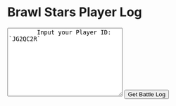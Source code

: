 <html lang="en">
<head>
    <meta charset="UTF-8">
    <meta name="viewport" content="width=device-width, initial-scale=1.0">
    <title>Brawl Stars Player Log</title>
    <script src="https://cdn.jsdelivr.net/npm/marked/marked.min.js"></script>
</head>
<body>
    <h1>Brawl Stars Player Log</h1>
    <!-- Markdown input area -->
    <textarea id="markdown-input" rows="10" cols="30">
        Input your Player ID: `JG2QC2R`
    </textarea>
    <!-- Button to trigger POST request -->
    <button onclick="sendPostRequest()">Get Battle Log</button>
    <!-- Display response -->
    <pre id="response-output"></pre>
    <script>
        function sendPostRequest() {
            // Get the input value
            const markdownInput = document.getElementById('markdown-input').value;
            // Parse the player ID from the Markdown input
            const playerID = markdownInput.match(/`([^`]+)`/)[1];
            // Format the URL
            const url = `https://api.brawlstars.com/v1/players/%23${playerID}/battlelog`;
            // Set up the headers (replace 'YOUR_ACCESS_TOKEN' with your actual token)
            const headers = {
                'Content-Type': 'application/json',
                'Authorization': 'Bearer eyJ0eXAiOiJKV1QiLCJhbGciOiJIUzUxMiIsImtpZCI6IjI4YTMxOGY3LTAwMDAtYTFlYi03ZmExLTJjNzQzM2M2Y2NhNSJ9.eyJpc3MiOiJzdXBlcmNlbGwiLCJhdWQiOiJzdXBlcmNlbGw6Z2FtZWFwaSIsImp0aSI6IjRiNTEzMzlhLTM0NzQtNDYxOC05NzBiLWI5YTUyOThmOTJhOSIsImlhdCI6MTcxNjQ5NjgyOSwic3ViIjoiZGV2ZWxvcGVyLzY1MjJjZGQ2LThhYzktMzRhOS1kMjhlLWNiZmIwM2JkMTExNyIsInNjb3BlcyI6WyJicmF3bHN0YXJzIl0sImxpbWl0cyI6W3sidGllciI6ImRldmVsb3Blci9zaWx2ZXIiLCJ0eXBlIjoidGhyb3R0bGluZyJ9LHsiY2lkcnMiOlsiMTA0LjIzMi4zNy4yMTciXSwidHlwZSI6ImNsaWVudCJ9XX0.TrYhfmgQf7yPUQTBahM6xj3Q6y25gzBd14EYPI-Uoez8sT-qApJAAW6eMUF5DhVXZ36vTu8zXOBP6fiyCre0LA'
            };
            // Send the POST request
            fetch(url, {
                method: 'POST',
                headers: headers
            })
            .then(response => response.json())
            .then(data => {
                // Display the response
                document.getElementById('response-output').innerText = JSON.stringify(data, null, 2);
            })
            .catch(error => {
                document.getElementById('response-output').innerText = `Error: ${error}`;
            });
        }
    </script>
</body>
</html>
